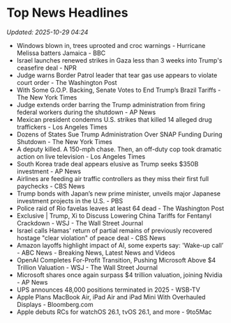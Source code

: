 # Top News Headlines

_Updated: 2025-10-29 04:24_

- Windows blown in, trees uprooted and croc warnings - Hurricane Melissa batters Jamaica - BBC
- Israel launches renewed strikes in Gaza less than 3 weeks into Trump's ceasefire deal - NPR
- Judge warns Border Patrol leader that tear gas use appears to violate court order - The Washington Post
- With Some G.O.P. Backing, Senate Votes to End Trump’s Brazil Tariffs - The New York Times
- Judge extends order barring the Trump administration from firing federal workers during the shutdown - AP News
- Mexican president condemns U.S. strikes that killed 14 alleged drug traffickers - Los Angeles Times
- Dozens of States Sue Trump Administration Over SNAP Funding During Shutdown - The New York Times
- A deputy killed. A 150-mph chase. Then, an off-duty cop took dramatic action on live television - Los Angeles Times
- South Korea trade deal appears elusive as Trump seeks $350B investment - AP News
- Airlines are feeding air traffic controllers as they miss their first full paychecks - CBS News
- Trump bonds with Japan’s new prime minister, unveils major Japanese investment projects in the U.S. - PBS
- Police raid of Rio favelas leaves at least 64 dead - The Washington Post
- Exclusive | Trump, Xi to Discuss Lowering China Tariffs for Fentanyl Crackdown - WSJ - The Wall Street Journal
- Israel calls Hamas' return of partial remains of previously recovered hostage "clear violation" of peace deal - CBS News
- Amazon layoffs highlight impact of AI, some experts say: 'Wake-up call’ - ABC News - Breaking News, Latest News and Videos
- OpenAI Completes For-Profit Transition, Pushing Microsoft Above $4 Trillion Valuation - WSJ - The Wall Street Journal
- Microsoft shares once again surpass $4 trillion valuation, joining Nvidia - AP News
- UPS announces 48,000 positions terminated in 2025 - WSB-TV
- Apple Plans MacBook Air, iPad Air and iPad Mini With Overhauled Displays - Bloomberg.com
- Apple debuts RCs for watchOS 26.1, tvOS 26.1, and more - 9to5Mac